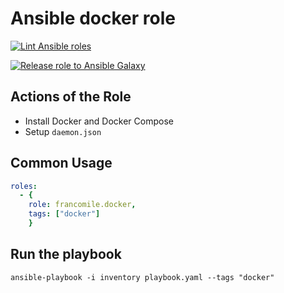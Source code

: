 # Ansible docker role

[![Lint Ansible roles](https://github.com/francomile/ansible-role-docker/actions/workflows/ansible_lint.yml/badge.svg)](https://github.com/francomile/ansible-role-docker/actions/workflows/ansible_lint.yml)

[![Release role to Ansible Galaxy](https://github.com/francomile/ansible-role-docker/actions/workflows/push_to_galaxy.yml/badge.svg)](https://github.com/francomile/ansible-role-docker/actions/workflows/push_to_galaxy.yml)

## Actions of the Role

* Install Docker and Docker Compose
* Setup `daemon.json`

## Common Usage

```yaml
roles:
  - {
    role: francomile.docker,
    tags: ["docker"]
    }
```

## Run the playbook

```shell
ansible-playbook -i inventory playbook.yaml --tags "docker"
```

